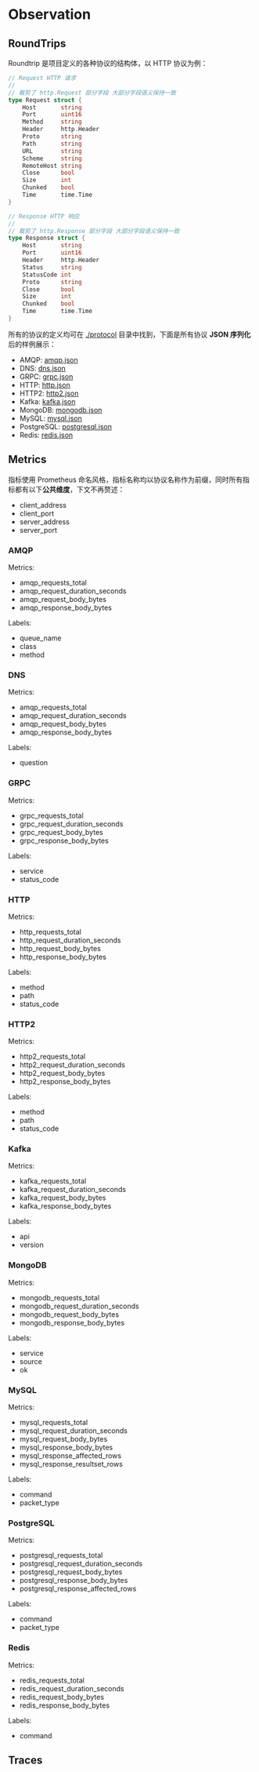 # Observation

## RoundTrips

Roundtrip 是项目定义的各种协议的结构体，以 HTTP 协议为例：

```go
// Request HTTP 请求
//
// 裁剪了 http.Request 部分字段 大部分字段语义保持一致
type Request struct {
	Host       string
	Port       uint16
	Method     string
	Header     http.Header
	Proto      string
	Path       string
	URL        string
	Scheme     string
	RemoteHost string
	Close      bool
	Size       int
	Chunked    bool
	Time       time.Time
}

// Response HTTP 响应
//
// 裁剪了 http.Response 部分字段 大部分字段语义保持一致
type Response struct {
	Host       string
	Port       uint16
	Header     http.Header
	Status     string
	StatusCode int
	Proto      string
	Close      bool
	Size       int
	Chunked    bool
	Time       time.Time
}
```

所有的协议的定义均可在 [./protocol](../protocol) 目录中找到，下面是所有协议 **JSON 序列化**后的样例展示：

* AMQP: [amqp.json](./roundtrips/amqp.json)
* DNS: [dns.json](./roundtrips/dns.json)
* GRPC: [grpc.json](./roundtrips/grpc.json)
* HTTP: [http.json](./roundtrips/http.json)
* HTTP2: [http2.json](./roundtrips/http2.json)
* Kafka: [kafka.json](./roundtrips/kafka.json)
* MongoDB: [mongodb.json](./roundtrips/mongodb.json)
* MySQL: [mysql.json](./roundtrips/mysql.json)
* PostgreSQL: [postgresql.json](./roundtrips/postgresql.json)
* Redis: [redis.json](./roundtrips/redis.json)

## Metrics

指标使用 Prometheus 命名风格，指标名称均以协议名称作为前缀，同时所有指标都有以下**公共维度**，下文不再赘述：

- client_address
- client_port
- server_address
- server_port

### AMQP

Metrics:
- amqp_requests_total
- amqp_request_duration_seconds
- amqp_request_body_bytes
- amqp_response_body_bytes

Labels:
- queue_name
- class
- method

### DNS

Metrics:
- amqp_requests_total
- amqp_request_duration_seconds
- amqp_request_body_bytes
- amqp_response_body_bytes

Labels:
- question

### GRPC

Metrics:
- grpc_requests_total
- grpc_request_duration_seconds
- grpc_request_body_bytes
- grpc_response_body_bytes

Labels:
- service
- status_code

### HTTP

Metrics:
- http_requests_total
- http_request_duration_seconds
- http_request_body_bytes
- http_response_body_bytes

Labels:
- method
- path
- status_code

### HTTP2

Metrics:
- http2_requests_total
- http2_request_duration_seconds
- http2_request_body_bytes
- http2_response_body_bytes

Labels:
- method
- path
- status_code

### Kafka

Metrics:
- kafka_requests_total
- kafka_request_duration_seconds
- kafka_request_body_bytes
- kafka_response_body_bytes

Labels:
- api
- version

### MongoDB

Metrics:
- mongodb_requests_total
- mongodb_request_duration_seconds
- mongodb_request_body_bytes
- mongodb_response_body_bytes

Labels:
- service
- source
- ok

### MySQL

Metrics:
- mysql_requests_total
- mysql_request_duration_seconds
- mysql_request_body_bytes
- mysql_response_body_bytes
- mysql_response_affected_rows
- mysql_response_resultset_rows

Labels:
- command
- packet_type

### PostgreSQL

Metrics:
- postgresql_requests_total
- postgresql_request_duration_seconds
- postgresql_request_body_bytes
- postgresql_response_body_bytes
- postgresql_response_affected_rows

Labels:
- command
- packet_type

### Redis

Metrics:
- redis_requests_total
- redis_request_duration_seconds
- redis_request_body_bytes
- redis_response_body_bytes

Labels:
- command

## Traces
